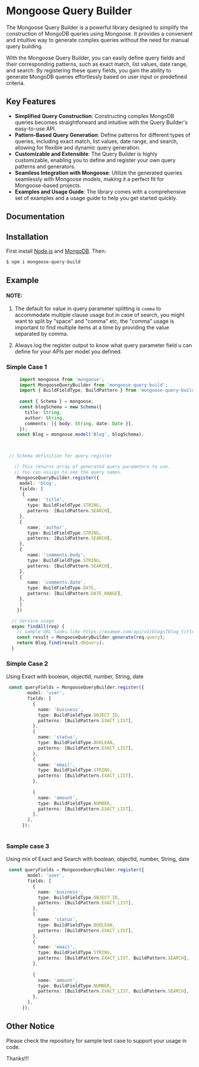 # Mongoose Query Builder

The Mongoose Query Builder is a powerful library designed to simplify the construction of MongoDB queries using Mongoose. It provides a convenient and intuitive way to generate complex queries without the need for manual query building.

With the Mongoose Query Builder, you can easily define query fields and their corresponding patterns, such as exact match, list values, date range, and search. By registering these query fields, you gain the ability to generate MongoDB queries effortlessly based on user input or predefined criteria.

## Key Features

- **Simplified Query Construction**: Constructing complex MongoDB queries becomes straightforward and intuitive with the Query Builder's easy-to-use API.
- **Pattern-Based Query Generation**: Define patterns for different types of queries, including exact match, list values, date range, and search, allowing for flexible and dynamic query generation.
- **Customizable and Extensible**: The Query Builder is highly customizable, enabling you to define and register your own query patterns and generators.
- **Seamless Integration with Mongoose**: Utilize the generated queries seamlessly with Mongoose models, making it a perfect fit for Mongoose-based projects.
- **Examples and Usage Guide**: The library comes with a comprehensive set of examples and a usage guide to help you get started quickly.

## Documentation

## Installation
First install [Node.js](http://nodejs.org/) and [MongoDB](https://www.mongodb.org/downloads). Then:

```sh
$ npm i mongoose-query-build
```

## Example

#### NOTE: 
1. The default for value in query parameter splitting is `comma` to accommodate multiple clause usage but in case of search, you might want to split by "space" and "comma" etc, the "comma" usage is important to find multiple items at a time by providing the value separated by comma.

2. Always log the register output to know what query parameter field u can define for your APIs per model you defined.

### Simple Case 1

```ts
     import mongoose from 'mongoose';
     import MongooseQueryBuilder from 'mongoose-query-build';
     import { BuildFieldType, BuildPattern } from 'mongoose-query-build/utils';
     
     const { Schema } = mongoose;
     const blogSchema = new Schema({
       title: String,
       author: String,
       comments: [{ body: String, date: Date }],
     });
    const Blog = mongoose.model('Blog', blogSchema);


 
 // Schema definition for query register

   // This returns array of generated query parameters to use. 
   // You can assign to see the query names.
    MongooseQueryBuilder.register({
     model: 'blog',
     fields: [
      {
        name: 'title',
        type: BuildFieldType.STRING,
        patterns: [BuildPattern.SEARCH],
     },
     {
        name: 'author',
        type: BuildFieldType.STRING,
        patterns: [BuildPattern.SEARCH],
     },
     {
        name: 'comments.body',
        type: BuildFieldType.STRING,
        patterns: [BuildPattern.SEARCH],
     },   
     {
        name: 'comments.date',
        type: BuildFieldType.DATE,
        patterns: [BuildPattern.DATE_RANGE],
     },     
     ]
    })

  // Service usage 
  async findAll(req) {
    // sample URL looks like https://exampe.com/api/v1/blogs?blog_title=The Begining,Age of war&blog_author=Fola&blog_comments_body=news&blog_comments_date=2023-09-09,2023-09-10
    const result = MongooseQueryBuilder.generate(req.query);
    return Blog.find(result.dbQuery);
  }

```

### Simple Case 2

Using Exact with boolean, objectId, number, String, date

```ts
 const queryFields = MongooseQueryBuilder.register({
        model: 'user',
        fields: [
          {
            name: 'business',
            type: BuildFieldType.OBJECT_ID,
            patterns: [BuildPattern.EXACT_LIST],
          },
          {
            name: 'status',
            type: BuildFieldType.BOOLEAN,
            patterns: [BuildPattern.EXACT_LIST],
          },
          {
            name: 'email',
            type: BuildFieldType.STRING,
            patterns: [BuildPattern.EXACT_LIST],
          },
          
          {
            name: 'amount',
            type: BuildFieldType.NUMBER,
            patterns: [BuildPattern.EXACT_LIST],
          },
        ],
      });
      
```

### Sample case 3

Using mix of Exact and Search with boolean, objectId, number, String, date

```ts
 const queryFields = MongooseQueryBuilder.register({
        model: 'user',
        fields: [
          {
            name: 'business',
            type: BuildFieldType.OBJECT_ID,
            patterns: [BuildPattern.EXACT_LIST],
          },
          {
            name: 'status',
            type: BuildFieldType.BOOLEAN,
            patterns: [BuildPattern.EXACT_LIST],
          },
          {
            name: 'email',
            type: BuildFieldType.STRING,
            patterns: [BuildPattern.EXACT_LIST, BuildPattern.SEARCH],
          },
          
          {
            name: 'amount',
            type: BuildFieldType.NUMBER,
            patterns: [BuildPattern.EXACT_LIST, BuildPattern.SEARCH],
          },
        ],
      });
```

## Other Notice

Please check the repository for sample test case to support your usage in code.

Thanks!!!
